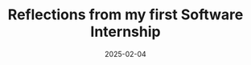 ---
title: Reflections from my first Software Internship
date: 2025-02-04
tags: [Apptio, Internship]
excerpt: The summer of 2020 was a fascinating time, it was my first software internship/job and in the beginning of COVID as well when we were all inside. It was a huge learning experience and without my time at [Apptio](https://www.linkedin.com/company/apptio-an-ibm-company/posts/?feedView=all) I'm not sure I would have swung my later internship and job. 
---